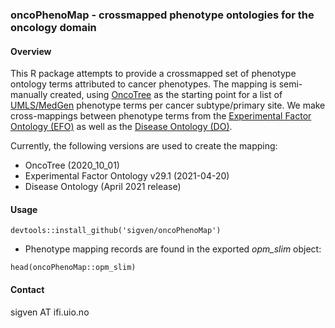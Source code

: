 ### oncoPhenoMap - crossmapped phenotype ontologies for the oncology domain

#### Overview

This R package attempts to provide a crossmapped set of phenotype ontology terms attributed to cancer phenotypes. The mapping is semi-manually created, using [OncoTree](http://oncotree.mskcc.org/#/home) as the starting point for a list of [UMLS/MedGen](https://www.ncbi.nlm.nih.gov/medgen/) phenotype terms per cancer subtype/primary site. We make cross-mappings between phenotype terms from the [Experimental Factor Ontology (EFO)](https://github.com/EBISPOT/efo) as well as the [Disease Ontology (DO)](https://disease-ontology.org/).

Currently, the following versions are used to create the mapping:

 - OncoTree (2020_10_01)
 - Experimental Factor Ontology v29.1 (2021-04-20)
 - Disease Ontology (April 2021 release)


#### Usage

`devtools::install_github('sigven/oncoPhenoMap')`

- Phenotype mapping records are found in the exported _opm_slim_ object:

`head(oncoPhenoMap::opm_slim)`


#### Contact

sigven AT ifi.uio.no
